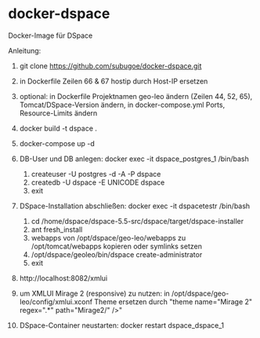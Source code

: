 # docker-dspace
Docker-Image für DSpace

Anleitung:

1. git clone https://github.com/subugoe/docker-dspace.git

2. in Dockerfile Zeilen 66 & 67 hostip durch Host-IP ersetzen

3. optional: in Dockerfile Projektnamen geo-leo ändern (Zeilen 44, 52, 65), Tomcat/DSpace-Version ändern, in docker-compose.yml Ports, Resource-Limits ändern

4. docker build -t dspace .

5. docker-compose up -d

6. DB-User und DB anlegen: docker exec -it dspace_postgres_1 /bin/bash
      1. createuser -U postgres -d -A -P dspace
      2. createdb -U dspace -E UNICODE dspace
      3. exit

7. DSpace-Installation abschließen: docker exec -it dspacetestr /bin/bash
      1. cd /home/dspace/dspace-5.5-src/dspace/target/dspace-installer
      2. ant fresh_install
      3. webapps von /opt/dspace/geo-leo/webapps zu /opt/tomcat/webapps kopieren oder symlinks setzen
      4. /opt/dspace/geoleo/bin/dspace create-administrator
      5. exit

8. http://localhost:8082/xmlui

9. um XMLUI Mirage 2 (responsive) zu nutzen: in /opt/dspace/geo-leo/config/xmlui.xconf Theme ersetzen durch "theme name="Mirage 2" regex=".*" path="Mirage2/" />"

10. DSpace-Container neustarten: docker restart dspace_dspace_1

